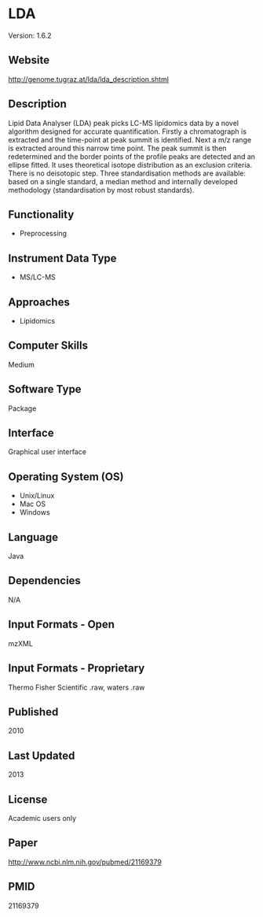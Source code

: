 # LDA
Version: 1.6.2

## Website
http://genome.tugraz.at/lda/lda_description.shtml

## Description
Lipid Data Analyser (LDA) peak picks LC-MS lipidomics data by a novel algorithm designed for accurate quantification. Firstly a chromatograph is extracted and the time-point at peak summit is identified. Next a m/z range is extracted around this narrow time point. The peak summit is then redetermined and the border points of the profile peaks are detected and an ellipse fitted. It uses theoretical isotope distribution as an exclusion criteria. There is no deisotopic step. Three standardisation methods are available: based on a single standard, a median method and internally developed methodology (standardisation by most robust standards).

## Functionality
- Preprocessing

## Instrument Data Type
- MS/LC-MS

## Approaches
- Lipidomics

## Computer Skills
Medium

## Software Type
Package

## Interface
Graphical user interface

## Operating System (OS)
- Unix/Linux
- Mac OS
- Windows

## Language
Java

## Dependencies
N/A

## Input Formats - Open
mzXML

## Input Formats - Proprietary
Thermo Fisher Scientific .raw, waters .raw

## Published
2010

## Last Updated
2013

## License
Academic users only

## Paper
http://www.ncbi.nlm.nih.gov/pubmed/21169379

## PMID
21169379
